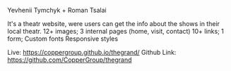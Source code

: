 Yevhenii Tymchyk + Roman Tsalai

It's a theatr website, were users can get the info about the shows in their local theatr. 
12+ images;
3 internal pages (home, visit, contact)
10+ links;
1 form;
Custom fonts
Responsive styles

Live: https://coppergroup.github.io/thegrand/
Github Link: https://github.com/CopperGroup/thegrand

